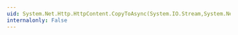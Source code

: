 ```yaml
---
uid: System.Net.Http.HttpContent.CopyToAsync(System.IO.Stream,System.Net.TransportContext)
internalonly: False
---
```

